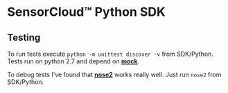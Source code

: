 # SensorCloud™ Python SDK

## Testing ##
To run tests execute `python -m unittest discover -v` from SDK/Python.  Tests run on python 2.7 and depend on **[mock](https://pypi.org/project/mock/)**.

To debug tests I've found that **[nose2](https://pypi.org/project/nose2/)** works really well.  Just run `nose2` from SDK/Python.
